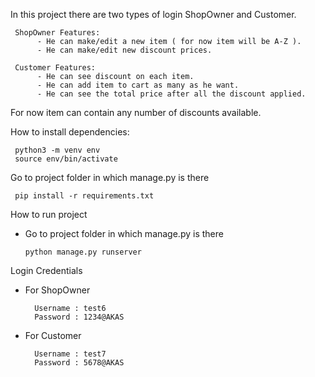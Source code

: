 
In this project there are two types of login ShopOwner and Customer.

     ShopOwner Features:
          - He can make/edit a new item ( for now item will be A-Z ).
          - He can make/edit new discount prices.

     Customer Features:
          - He can see discount on each item.
          - He can add item to cart as many as he want.
          - He can see the total price after all the discount applied.
     
For now item can contain any number of discounts available.


How to install dependencies:

     python3 -m venv env
     source env/bin/activate

Go to project folder in which manage.py is there

     pip install -r requirements.txt

How to run project
- Go to project folder in which manage.py is there
  
      python manage.py runserver


Login Credentials
-   For ShopOwner

          Username : test6
          Password : 1234@AKAS
-   For Customer

          Username : test7
          Password : 5678@AKAS



  
